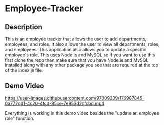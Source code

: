 # Employee-Tracker

## Description

This is an employee tracker that allows the user to add departments, employees, and roles. It also allows the user to view all departments, roles, and employees. This application also allows you to update a specific employee's role.  This uses Node.js and MySQL so if you want to use this first clone the repo then make sure that you have Node.js and MySQL installed along with any other package you see that are required at the top of the index.js file.

## Demo Video

https://user-images.githubusercontent.com/97009239/176987845-0a772dd1-4c20-4fcd-85ce-7e953d2cfcbd.mp4

Everything is working in this demo video besides the "update an employee role" function.